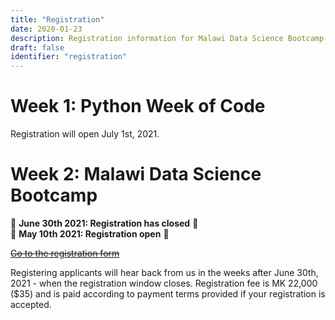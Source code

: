 ```yaml
---
title: "Registration"
date: 2020-01-23
description: Registration information for Malawi Data Science Bootcamp
draft: false
identifier: "registration"
---
```


# Week 1: Python Week of Code

Registration will open July 1st, 2021.

# Week 2: Malawi Data Science Bootcamp

📢 **June 30th 2021: Registration has closed** 📢<br>
📢 **May 10th 2021: Registration open** 📢

<s><a href="https://mwdata.science/app/registration/">Go to the registration form</a></s>

Registering applicants will hear back from us in the weeks after June 30th, 2021 - when the registration window closes.  Registration fee is MK 22,000 ($35) and is paid according to payment terms provided if your registration is accepted.
